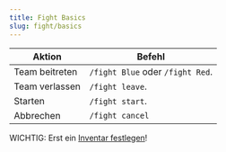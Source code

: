 ```yaml
---
title: Fight Basics
slug: fight/basics
---
```


Aktion         | Befehl
-------------- | ------
Team beitreten | `/fight Blue` oder `/fight Red`.
Team verlassen | `/fight leave`.
Starten        | `/fight start`.
Abbrechen      | `/fight cancel`

WICHTIG: Erst ein [Inventar festlegen](#fight/settings)!
